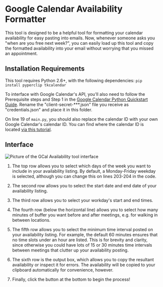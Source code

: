 # Google Calendar Availability Formatter

This tool is designed to be a helpful tool for formatting your calendar availability for easy pasting into emails.
Now, whenever someone asks you "when are you free next week?", you can easily load up this tool and copy the
formatted availability into your email without worrying that you missed an appointment.

## Installation Requirements
This tool requires Python 2.6+, with the following dependencies:
```pip install pyperclip tkcalendar```

To interface with Google Calendar's API, you'll also need to follow the Prerequisite steps and Step 1 in the
[Google Calendar Python Quickstart Guide](https://developers.google.com/calendar/api/quickstart/python). 
Rename the "client-secret-***.json" file you receive as "credentials.json" and place it in this folder.

On line 19 of ```main.py```, you should also replace the calendar ID with your own Google Calendar's
calendar ID. You can find where the calendar ID is located 
[via this tutorial](https://docs.simplecalendar.io/find-google-calendar-id/).

## Interface
![Picture of the GCal Availability tool interface](images/gcal_availability_interface.png)

1) The top row allows you to select which days of the week you want to include in your availability listing. By
default, a Monday-Friday weekday is selected, although you can change this on lines 203-204 in the code.
   
2) The second row allows you to select the start date and end date of your availability listing.

3) The third row allows you to select your workday's start and end times.

4) The fourth row (below the horizontal line) allows you to select how many minutes of buffer you want
before and after meetings, e.g. for walking in between locations.
   
5) The fifth row allows you to select the minimum time interval posted on your availability listing. For 
example, the default 60 minutes ensures that no time slots under an hour are listed. This is for brevity 
   and clarity, since otherwise you could have lots of 15 or 30 minutes time intervals between meetings 
   that clutter up your availability posting.
   
6) The sixth row is the output box, which allows you to copy the resultant availability or inspect it
for errors. The availability will be copied to your clipboard automatically for convenience, however.
   
7) Finally, click the button at the bottom to begin the process!

